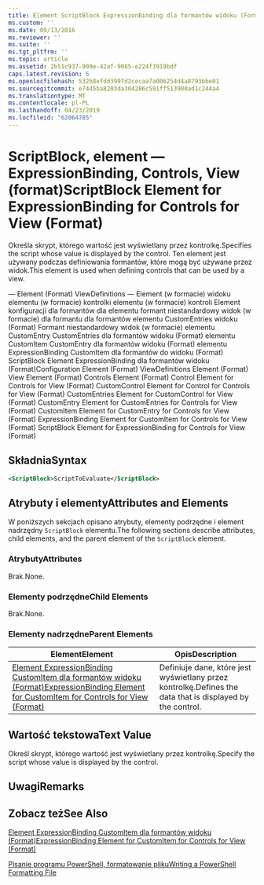 ```yaml
---
title: Element ScriptBlock ExpressionBinding dla formantów widoku (Format) | Dokumentacja firmy Microsoft
ms.custom: ''
ms.date: 09/13/2016
ms.reviewer: ''
ms.suite: ''
ms.tgt_pltfrm: ''
ms.topic: article
ms.assetid: 2b51c937-909e-42af-9085-e224f3919bdf
caps.latest.revision: 6
ms.openlocfilehash: 532b8efdd3997d2cecaa7a006254d4a8793bbe01
ms.sourcegitcommit: e7445ba8203da304286c591ff513900ad1c244a4
ms.translationtype: MT
ms.contentlocale: pl-PL
ms.lasthandoff: 04/23/2019
ms.locfileid: "62064785"
---
```

# <a name="scriptblock-element-for-expressionbinding-for-controls-for-view-format"></a><span data-ttu-id="04b1d-102">ScriptBlock, element — ExpressionBinding, Controls, View (format)</span><span class="sxs-lookup"><span data-stu-id="04b1d-102">ScriptBlock Element for ExpressionBinding for Controls for View (Format)</span></span>

<span data-ttu-id="04b1d-103">Określa skrypt, którego wartość jest wyświetlany przez kontrolkę.</span><span class="sxs-lookup"><span data-stu-id="04b1d-103">Specifies the script whose value is displayed by the control.</span></span> <span data-ttu-id="04b1d-104">Ten element jest używany podczas definiowania formantów, które mogą być używane przez widok.</span><span class="sxs-lookup"><span data-stu-id="04b1d-104">This element is used when defining controls that can be used by a view.</span></span>

<span data-ttu-id="04b1d-105">— Element (Format) ViewDefinitions — Element (w formacie) widoku elementu (w formacie) kontrolki elementu (w formacie) kontroli Element konfiguracji dla formantów dla elementu formant niestandardowy widok (w formacie) dla formantu dla formantów elementu CustomEntries widoku (Format) Formant niestandardowy widok (w formacie) elementu CustomEntry CustomEntries dla formantów widoku (Format) elementu CustomItem CustomEntry dla formantów widoku (Format) elementu ExpressionBinding CustomItem dla formantów do widoku (Format) ScriptBlock Element ExpressionBinding dla formantów widoku (Format)</span><span class="sxs-lookup"><span data-stu-id="04b1d-105">Configuration Element (Format) ViewDefinitions Element (Format) View Element (Format) Controls Element (Format) Control Element for Controls for View (Format) CustomControl Element for Control for Controls for View (Format) CustomEntries Element for CustomControl for View (Format) CustomEntry Element for CustomEntries for Controls for View (Format) CustomItem Element for CustomEntry for Controls for View (Format) ExpressionBinding Element for CustomItem for Controls for View (Format) ScriptBlock Element for ExpressionBinding for Controls for View (Format)</span></span>

## <a name="syntax"></a><span data-ttu-id="04b1d-106">Składnia</span><span class="sxs-lookup"><span data-stu-id="04b1d-106">Syntax</span></span>

```xml
<ScriptBlock>ScriptToEvaluate</ScriptBlock>
```

## <a name="attributes-and-elements"></a><span data-ttu-id="04b1d-107">Atrybuty i elementy</span><span class="sxs-lookup"><span data-stu-id="04b1d-107">Attributes and Elements</span></span>

<span data-ttu-id="04b1d-108">W poniższych sekcjach opisano atrybuty, elementy podrzędne i element nadrzędny `ScriptBlock` elementu.</span><span class="sxs-lookup"><span data-stu-id="04b1d-108">The following sections describe attributes, child elements, and the parent element of the `ScriptBlock` element.</span></span>

### <a name="attributes"></a><span data-ttu-id="04b1d-109">Atrybuty</span><span class="sxs-lookup"><span data-stu-id="04b1d-109">Attributes</span></span>

<span data-ttu-id="04b1d-110">Brak.</span><span class="sxs-lookup"><span data-stu-id="04b1d-110">None.</span></span>

### <a name="child-elements"></a><span data-ttu-id="04b1d-111">Elementy podrzędne</span><span class="sxs-lookup"><span data-stu-id="04b1d-111">Child Elements</span></span>

<span data-ttu-id="04b1d-112">Brak.</span><span class="sxs-lookup"><span data-stu-id="04b1d-112">None.</span></span>

### <a name="parent-elements"></a><span data-ttu-id="04b1d-113">Elementy nadrzędne</span><span class="sxs-lookup"><span data-stu-id="04b1d-113">Parent Elements</span></span>

|<span data-ttu-id="04b1d-114">Element</span><span class="sxs-lookup"><span data-stu-id="04b1d-114">Element</span></span>|<span data-ttu-id="04b1d-115">Opis</span><span class="sxs-lookup"><span data-stu-id="04b1d-115">Description</span></span>|
|-------------|-----------------|
|[<span data-ttu-id="04b1d-116">Element ExpressionBinding CustomItem dla formantów widoku (Format)</span><span class="sxs-lookup"><span data-stu-id="04b1d-116">ExpressionBinding Element for CustomItem for Controls for View (Format)</span></span>](./expressionbinding-element-for-customitem-for-controls-for-view-format.md)|<span data-ttu-id="04b1d-117">Definiuje dane, które jest wyświetlany przez kontrolkę.</span><span class="sxs-lookup"><span data-stu-id="04b1d-117">Defines the data that is displayed by the control.</span></span>|

## <a name="text-value"></a><span data-ttu-id="04b1d-118">Wartość tekstowa</span><span class="sxs-lookup"><span data-stu-id="04b1d-118">Text Value</span></span>

<span data-ttu-id="04b1d-119">Określ skrypt, którego wartość jest wyświetlany przez kontrolkę.</span><span class="sxs-lookup"><span data-stu-id="04b1d-119">Specify the script whose value is displayed by the control.</span></span>

## <a name="remarks"></a><span data-ttu-id="04b1d-120">Uwagi</span><span class="sxs-lookup"><span data-stu-id="04b1d-120">Remarks</span></span>

## <a name="see-also"></a><span data-ttu-id="04b1d-121">Zobacz też</span><span class="sxs-lookup"><span data-stu-id="04b1d-121">See Also</span></span>

[<span data-ttu-id="04b1d-122">Element ExpressionBinding CustomItem dla formantów widoku (Format)</span><span class="sxs-lookup"><span data-stu-id="04b1d-122">ExpressionBinding Element for CustomItem for Controls for View (Format)</span></span>](./expressionbinding-element-for-customitem-for-controls-for-view-format.md)

[<span data-ttu-id="04b1d-123">Pisanie programu PowerShell, formatowanie pliku</span><span class="sxs-lookup"><span data-stu-id="04b1d-123">Writing a PowerShell Formatting File</span></span>](./writing-a-powershell-formatting-file.md)
